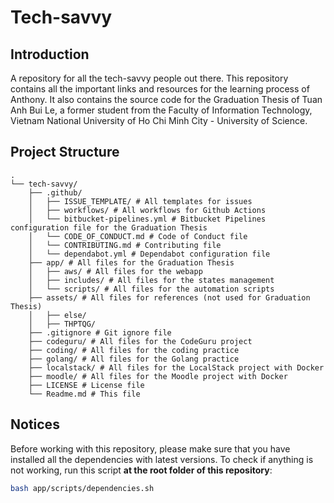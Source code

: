 # Tech-savvy

## Introduction

A repository for all the tech-savvy people out there. This repository contains all the important links and resources for the learning process of Anthony. It also contains the source code for the Graduation Thesis of Tuan Anh Bui Le, a former student
from the Faculty of Information Technology, Vietnam National University of Ho Chi Minh City - University of Science.

## Project Structure

```
.
└── tech-savvy/
    ├── .github/
    │   ├── ISSUE_TEMPLATE/ # All templates for issues
    │   ├── workflows/ # All workflows for Github Actions
    │   └── bitbucket-pipelines.yml # Bitbucket Pipelines configuration file for the Graduation Thesis
    │   └── CODE_OF_CONDUCT.md # Code of Conduct file
    │   └── CONTRIBUTING.md # Contributing file
    │   └── dependabot.yml # Dependabot configuration file
    ├── app/ # All files for the Graduation Thesis
    │   ├── aws/ # All files for the webapp
    │   ├── includes/ # All files for the states management
    │   └── scripts/ # All files for the automation scripts
    ├── assets/ # All files for references (not used for Graduation Thesis)
    │   ├── else/
    │   ├── THPTQG/
    ├── .gitignore # Git ignore file
    ├── codeguru/ # All files for the CodeGuru project
    ├── coding/ # All files for the coding practice
    ├── golang/ # All files for the Golang practice
    ├── localstack/ # All files for the LocalStack project with Docker
    ├── moodle/ # All files for the Moodle project with Docker
    ├── LICENSE # License file
    └── Readme.md # This file
```

## Notices

Before working with this repository, please make sure that you have installed all the
dependencies with latest versions. To check if anything is not working,
run this script **at the root folder of this repository**:

```bash
bash app/scripts/dependencies.sh
```
